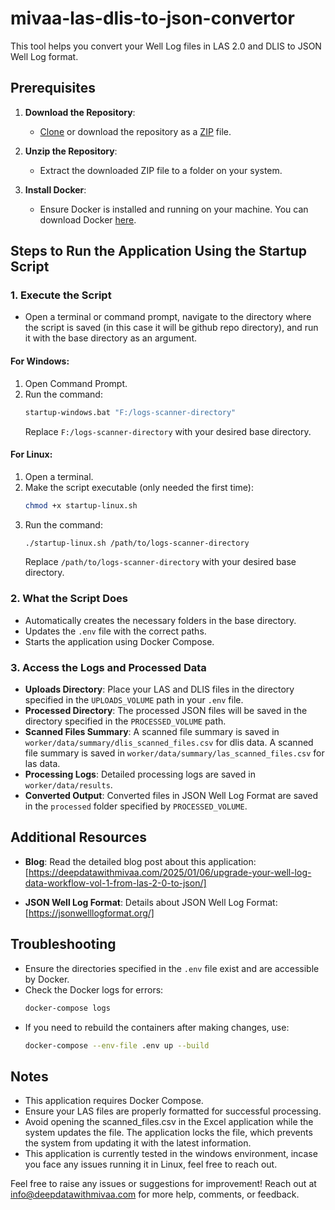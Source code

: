 # mivaa-las-dlis-to-json-convertor
This tool helps you convert your Well Log files in LAS 2.0 and DLIS to JSON Well Log format.

## Prerequisites

1. **Download the Repository**:
   - [Clone](https://github.com/MIVAA-ai/mivaa-las-to-json-convertor.git) or download the repository as a [ZIP](https://github.com/MIVAA-ai/mivaa-las-to-json-convertor/archive/refs/heads/main.zip) file.

2. **Unzip the Repository**:
   - Extract the downloaded ZIP file to a folder on your system.

3. **Install Docker**:
   - Ensure Docker is installed and running on your machine. You can download Docker [here](https://www.docker.com/).

## Steps to Run the Application Using the Startup Script

### 1. Execute the Script
- Open a terminal or command prompt, navigate to the directory where the script is saved (in this case it will be github repo directory), and run it with the base directory as an argument.

#### For Windows:
1. Open Command Prompt.
2. Run the command:
   ```cmd
   startup-windows.bat "F:/logs-scanner-directory"
   ```
   Replace `F:/logs-scanner-directory` with your desired base directory.

#### For Linux:
1. Open a terminal.
2. Make the script executable (only needed the first time):
   ```bash
   chmod +x startup-linux.sh
   ```
3. Run the command:
   ```bash
   ./startup-linux.sh /path/to/logs-scanner-directory
   ```
   Replace `/path/to/logs-scanner-directory` with your desired base directory.

### 2. What the Script Does
- Automatically creates the necessary folders in the base directory.
- Updates the `.env` file with the correct paths.
- Starts the application using Docker Compose.

### 3. Access the Logs and Processed Data

- **Uploads Directory**:
  Place your LAS and DLIS files in the directory specified in the `UPLOADS_VOLUME` path in your `.env` file.
- **Processed Directory**:
  The processed JSON files will be saved in the directory specified in the `PROCESSED_VOLUME` path.
- **Scanned Files Summary**:
  A scanned file summary is saved in `worker/data/summary/dlis_scanned_files.csv` for dlis data.
  A scanned file summary is saved in `worker/data/summary/las_scanned_files.csv` for las data.  
- **Processing Logs**:
  Detailed processing logs are saved in `worker/data/results`.
- **Converted Output**:
  Converted files in JSON Well Log Format are saved in the `processed` folder specified by `PROCESSED_VOLUME`.

## Additional Resources

- **Blog**:
  Read the detailed blog post about this application: [https://deepdatawithmivaa.com/2025/01/06/upgrade-your-well-log-data-workflow-vol-1-from-las-2-0-to-json/]

- **JSON Well Log Format**:
  Details about JSON Well Log Format: [https://jsonwelllogformat.org/]

## Troubleshooting

- Ensure the directories specified in the `.env` file exist and are accessible by Docker.
- Check the Docker logs for errors:
  ```bash
  docker-compose logs
  ```
- If you need to rebuild the containers after making changes, use:
  ```bash
  docker-compose --env-file .env up --build
  ```

## Notes

- This application requires Docker Compose.
- Ensure your LAS files are properly formatted for successful processing.
- Avoid opening the scanned_files.csv in the Excel application while the system updates the file. The application locks the file, which prevents the system from updating it with the latest information.
- This application is currently tested in the windows environment, incase you face any issues running it in Linux, feel free to reach out.

Feel free to raise any issues or suggestions for improvement! Reach out at [info@deepdatawithmivaa.com](mailto:info@deepdatawithmivaa.com) for more help, comments, or feedback.
